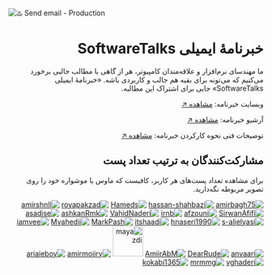 ![♨️ Send email - Production](https://github.com/softwaretalks/newsletter/workflows/%E2%99%A8%EF%B8%8F%20Send%20email%20-%20Production/badge.svg)
<div dir='rtl'>

# خبرنامهٔ ایمیلی SoftwareTalks
  
ما مهندسای نرم‌افزار و علاقه‌مندان کامپیوتر، هر از گاهی با مطالب جالبی برخورد می‌کنیم که می‌تونه برای بقیه هم جالب و کاربردی باشه. «خبرنامهٔ ایمیلی SoftwareTalks» جایی برای اشتراک این مطالبه. 

وبسایت خبرنامه: [مشاهده ↗️](https://newsletter.softwaretalks.ir)

آرشیو خبرنامه: [مشاهده ↗️](https://newsletter.softwaretalks.ir/#archive)

توضیحات فنی نحوه کارکردن خبرنامه: [مشاهده ↗️](https://virgool.io/@amirbagh75/%DA%86%D8%B1%D8%AE%D9%88%D9%86%D8%AF%D9%86-%D8%AE%D8%A8%D8%B1%D9%86%D8%A7%D9%85%D9%87-softwaretalks-%D8%A8%D8%A7-%DA%AF%DB%8C%D8%AA%D9%87%D8%A7%D8%A8-mgq8ktpi561g)

## مشارکت‌کنندگان به ترتیب تعداد پست

برای مشاهده تعداد پست‌های هر کاربر، کافیست که ماوس یا موشواره خود را روی تصویر مربوطه نگه‌دارید.

<a href='https://github.com/amirbagh75'>![amirbagh75](https://avatars.githubusercontent.com/u/21690865?v=4&s=60 "17")</a>
<a href='https://github.com/hassan-shahbazi'>![hassan-shahbazi](https://avatars.githubusercontent.com/u/11143939?v=4&s=60 "10")</a> 
<a href='https://github.com/Hameds'>![Hameds](https://avatars.githubusercontent.com/u/1385656?v=4&s=60 "9")</a> 
<a href='https://github.com/royapakzad'>![royapakzad](https://avatars.githubusercontent.com/u/17077104?v=4&s=60 "4")</a> 
<a href='https://github.com/amirshnll'>![amirshnll](https://avatars.githubusercontent.com/u/30009591?v=4&s=60 "3")</a> 
<a href='https://github.com/SirwanAfifi'>![SirwanAfifi](https://avatars.githubusercontent.com/u/5256416?v=4&s=60 "3")</a> 
<a href='https://github.com/afzouni'>![afzouni](https://avatars.githubusercontent.com/u/7107254?v=4&s=60 "3")</a> 
<a href='https://github.com/irnb'>![irnb](https://avatars.githubusercontent.com/u/41897852?v=4&s=60 "2")</a> 
<a href='https://github.com/VahidNaderi'>![VahidNaderi](https://avatars.githubusercontent.com/u/3517756?v=4&s=60 "2")</a> 
<a href='https://github.com/ashkanRmk'>![ashkanRmk](https://avatars.githubusercontent.com/u/19786593?v=4&s=60 "2")</a> 
<a href='https://github.com/asadise'>![asadise](https://avatars.githubusercontent.com/u/21277743?v=4&s=60 "2")</a> 
<a href='https://github.com/s-alielyasi'>![s-alielyasi](https://avatars.githubusercontent.com/u/45078910?v=4&s=60 "1")</a> 
<a href='https://github.com/hnaseri1990'>![hnaseri1990](https://avatars.githubusercontent.com/u/30145970?v=4&s=60 "1")</a> 
<a href='https://github.com/itshaadi'>![itshaadi](https://avatars.githubusercontent.com/u/10201704?v=4&s=60 "1")</a> 
<a href='https://github.com/MarkPash'>![MarkPash](https://avatars.githubusercontent.com/u/6353129?v=4&s=60 "1")</a> 
<a href='https://github.com/Mvahedii'>![Mvahedii](https://avatars.githubusercontent.com/u/43504442?v=4&s=60 "1")</a>
<a href='https://github.com/iamvee'>![iamvee](https://avatars.githubusercontent.com/u/14985408?v=4&s=60 "1")</a> 
<a href='https://github.com/anvaari'>![anvaari](https://avatars.githubusercontent.com/u/39170783?v=4&s=60 "1")</a> 
<a href='https://github.com/DearRude'>![DearRude](https://avatars.githubusercontent.com/u/30749142?v=4&s=60 "1")</a> 
<a href='https://github.com/AmiirAbM'>![AmiirAbM](https://avatars.githubusercontent.com/u/27636400?v=4&s=60 "1")</a> 
<a href='https://github.com/mayazdi'><img src='https://avatars.githubusercontent.com/u/37179598?v=4&s=60' width='60' alt='mayazdi' title='1'></a> 
<a href='https://github.com/amirmojiry'>![amirmojiry](https://avatars.githubusercontent.com/u/15340704?v=4&s=60 "1")</a> 
<a href='https://github.com/ariaieboy'>![ariaieboy](https://avatars.githubusercontent.com/u/15873972?v=4&s=60 "1")</a> 
<a href='https://github.com/vghaderi'>![vghaderi](https://avatars.githubusercontent.com/u/18378689?v=4&s=60 "1")</a> 
<a href='https://github.com/mrmmg'>![mrmmg](https://avatars.githubusercontent.com/u/30490118?v=4&s=60 "1")</a> 
<a href='https://github.com/kokabi1365'>![kokabi1365](https://avatars.githubusercontent.com/u/44271870?v=4&s=60 "1")</a> 

</div>
